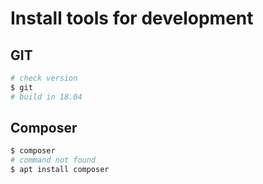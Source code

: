 # Install tools for development

## GIT
```bash
# check version
$ git
# build in 18.04
```

## Composer
```bash
$ composer
# command not found
$ apt install composer
```